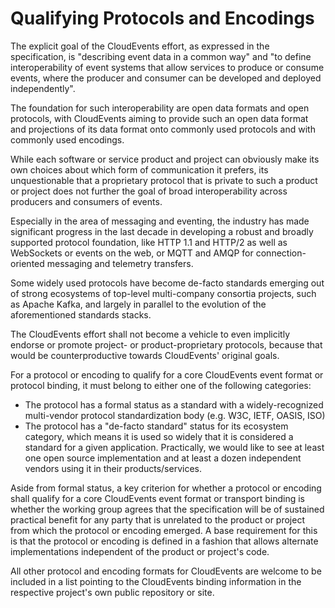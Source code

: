 # Qualifying Protocols and Encodings

The explicit goal of the CloudEvents effort, as expressed in the specification, is 
"describing event data in a common way" and "to define interoperability of event 
systems that allow services to produce or consume events, where the producer and 
consumer can be developed and deployed independently".

The foundation for such interoperability are open data formats and open protocols,
with CloudEvents aiming to provide such an open data format and projections of 
its data format onto commonly used protocols and with commonly used encodings.

While each software or service product and project can obviously make its own 
choices about which form of communication it prefers, its unquestionable that 
a proprietary protocol that is private to such a product or project does not 
further the goal of broad interoperability across producers and consumers of 
events.

Especially in the area of messaging and eventing, the industry has made significant 
progress in the last decade in developing a robust and broadly supported protocol 
foundation, like HTTP 1.1 and HTTP/2 as well as WebSockets or events on the web, 
or MQTT and AMQP for connection-oriented messaging and telemetry transfers.

Some widely used protocols have become de-facto standards emerging out of strong
ecosystems of top-level multi-company consortia projects, such as Apache Kafka, 
and largely in parallel to the evolution of the aforementioned standards stacks.

The CloudEvents effort shall not become a vehicle to even implicitly endorse 
or promote project- or product-proprietary protocols, because that would be 
counterproductive towards CloudEvents' original goals. 

For a protocol or encoding to qualify for a core CloudEvents event format or 
protocol binding, it must belong to either one of the following categories:

- The protocol has a formal status as a standard with a widely-recognized 
  multi-vendor protocol standardization body (e.g. W3C, IETF, OASIS, ISO)
- The protocol has a "de-facto standard" status for its ecosystem category,
  which means it is used so widely that it is considered a standard for a
  given application. Practically, we would like to see at least one open
  source implementation and at least a dozen independent vendors using it
  in their products/services.

Aside from formal status, a key criterion for whether a protocol or encoding shall 
qualify for a core CloudEvents event format or transport binding is whether the 
working group agrees that the specification will be of sustained practical benefit 
for any party that is unrelated to the product or project from which the protocol 
or encoding emerged. A base requirement for this is that the protocol or encoding 
is defined in a fashion that allows alternate implementations independent of the 
product or project's code.

All other protocol and encoding formats for CloudEvents are welcome to be included
in a list pointing to the CloudEvents binding information in the respective 
project's own public repository or site.
